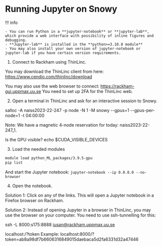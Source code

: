 # Running Jupyter on Snowy

!!! info

    - You can run Python in a **jupyter-notebook** or **jupyter-lab**, which provide a web interface with possibility of inline figures and debugging.
    - **Jupyter-lab** is installed in the **python>=3.10.8 module**
    - You may also install your own version of jupyter-notebook or jupyter-lab if you have certain version requirements.

1. Connect to Rackham using ThinLinc.

You may download the ThinLinc client from here:
https://www.cendio.com/thinlinc/download

You may also use the web browser to connect:
https://rackham-gui.uppmax.uu.se
You need to set up 2FA for the ThinLinc web.

2. Open a terminal in ThinLinc and ask for an interactive session to Snowy.

salloc -A naiss2023-22-247 -p node -N 1 -M snowy --gpus=1 --gpus-per-node=1 -t 04:00:00

Note: We have a magnetic 4-node reservation for today: naiss2023-22-247_1.

Is the GPU visible?
echo $CUDA_VISIBLE_DEVICES

3. Load the needed modules

```bash
module load python_ML_packages/3.9.5-gpu
pip list
```

And start the Jupyter notebook:
`jupyter-notebook --ip 0.0.0.0 --no-browser`

4. Open the notebook.

Solution 1:
Click on any of the links.
This will open a Jupyter notebook in a Firefox browser on Rackham.

Solution 2:
Instead of opening Jupyter in a browser in ThinLinc, you may use the browser on your computer.
You need to use ssh-tunnelling for this:

ssh -L 8000:s175:8888 iusan@rackham.uppmax.uu.se



localhost:<port>/?token<tokenID>
Example: localhost:8000/?token=ab8a98df7b6606316849015daebaca5d2fa6331d32a47446
      

